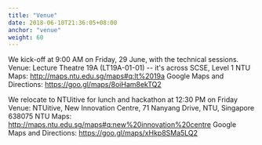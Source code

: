 ```yaml
---
title: "Venue"
date: 2018-06-10T21:36:05+08:00
anchor: "venue"
weight: 60
---
```


We kick-off at 9:00 AM on Friday, 29 June, with the technical sessions.
Venue: Lecture Theatre 19A (LT19A-01-01) -- it's across SCSE, Level 1
NTU Maps: http://maps.ntu.edu.sg/maps#q:lt%2019a
Google Maps and Directions: https://goo.gl/maps/8oiHam8ekTQ2

We relocate to NTUitive for lunch and hackathon at 12:30 PM on Friday
Venue: NTUitive, New Innovation Centre, 71 Nanyang Drive, NTU, Singapore 638075
NTU Maps: http://maps.ntu.edu.sg/maps#q:new%20innovation%20centre
Google Maps and Directions: https://goo.gl/maps/xHkp8SMa5LQ2